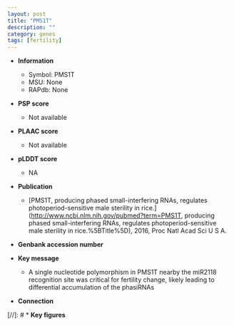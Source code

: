 ```yaml
---
layout: post
title: "PMS1T"
description: ""
category: genes
tags: [fertility]
---
```


* **Information**  
    + Symbol: PMS1T  
    + MSU: None  
    + RAPdb: None  

* **PSP score**  
    + Not available 

* **PLAAC score**  
    + Not available 

* **pLDDT score**
    + NA


* **Publication**  
    + [PMS1T, producing phased small-interfering RNAs, regulates photoperiod-sensitive male sterility in rice.](http://www.ncbi.nlm.nih.gov/pubmed?term=PMS1T, producing phased small-interfering RNAs, regulates photoperiod-sensitive male sterility in rice.%5BTitle%5D), 2016, Proc Natl Acad Sci U S A.

* **Genbank accession number**  

* **Key message**  
    + A single nucleotide polymorphism in PMS1T nearby the miR2118 recognition site was critical for fertility change, likely leading to differential accumulation of the phasiRNAs

* **Connection**  

[//]: # * **Key figures**  


